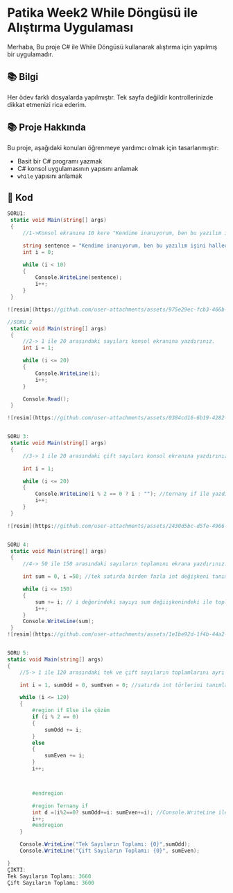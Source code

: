 # Patika Week2 While Döngüsü ile Alıştırma Uygulaması
Merhaba,
Bu proje C# ile While Döngüsü kullanarak alıştırma için yapılmış bir uygulamadır.

## 📚 Bilgi
Her ödev farklı dosyalarda yapılmıştır. Tek sayfa değildir kontrollerinizde dikkat etmenizi rica ederim.

## 📚 Proje Hakkında
Bu proje, aşağıdaki konuları öğrenmeye yardımcı olmak için tasarlanmıştır:
- Basit bir C# programı yazmak
- C# konsol uygulamasının yapısını anlamak
- `while` yapısını anlamak

## 🚀 Kod
```csharp
SORU1:
 static void Main(string[] args)
 {
     //1->Konsol ekranına 10 kere "Kendime inanıyorum, ben bu yazılım işini hallederim!" yazdırınız.

     string sentence = "Kendime inanıyorum, ben bu yazılım işini hallederim!";
     int i = 0;

     while (i < 10)
     {
         Console.WriteLine(sentence);
         i++;
     }
 }

![resim](https://github.com/user-attachments/assets/975e29ec-fcb3-466b-8116-e93bbd1e5864)

//SORU 2
 static void Main(string[] args)
 {
     //2-> 1 ile 20 arasındaki sayıları konsol ekranına yazdırınız.
     int i = 1;

     while (i <= 20)
     {
         Console.WriteLine(i);
         i++;
     }

     Console.Read();
 }

![resim](https://github.com/user-attachments/assets/0384cd16-6b19-4282-9610-ca7042d5838c)


SORU 3:
 static void Main(string[] args)
 {
     //3-> 1 ile 20 arasındaki çift sayıları konsol ekranına yazdırınız.

     int i = 1;

     while (i <= 20)
     {
         Console.WriteLine(i % 2 == 0 ? i : ""); //ternany if ile yazdırdım fakat çıktı olarak 1 satır boşluk olacaktır.
         i++;
     }
 }

![resim](https://github.com/user-attachments/assets/2430d5bc-d5fe-4966-a1ff-c0b890349e70)


SORU 4:
 static void Main(string[] args)
 {
     //4-> 50 ile 150 arasındaki sayıların toplamını ekrana yazdırınız.

     int sum = 0, i =50; //tek satırda birden fazla int değişkeni tanımladım.

     while (i <= 150)
     {
         sum += i; // i değerindeki sayıyı sum değiişkenindeki ile toplayım sum değişkenine atadık
         i++;
     }
     Console.WriteLine(sum);
 }
![resim](https://github.com/user-attachments/assets/1e1be92d-1f4b-44a2-8c86-8a62bd7d8810)


SORU 5:
static void Main(string[] args)
{
    //5-> 1 ile 120 arasındaki tek ve çift sayıların toplamlarını ayrı ayrı ekrana yazdırınız.

    int i = 1, sumOdd = 0, sumEven = 0; //satırda int türlerini tanımladım. 

    while (i <= 120)
    {
        #region if Else ile çözüm
        if (i % 2 == 0)
        {
            sumOdd += i;
        }
        else
        {
            sumEven += i;
        }
        i++;



        #endregion

        #region Ternany if
        int d =(i%2==0? sumOdd+=i: sumEven+=i); //Console.WriteLine ile sürekli sayı yazacağı için değişkene atadım.
        i++;
        #endregion
    }

    Console.WriteLine("Tek Sayıların Toplamı: {0}",sumOdd);
    Console.WriteLine("Çift Sayıların Toplamı: {0}", sumEven);

}
ÇIKTI:
Tek Sayıların Toplamı: 3660
Çift Sayıların Toplamı: 3600
